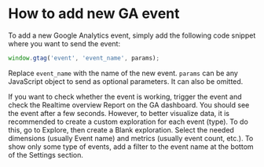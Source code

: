 # How to add new GA event

To add a new Google Analytics event, simply add the following code snippet where you want to send the event:

```typescript
window.gtag('event', 'event_name', params);
```

Replace `event_name` with the name of the new event. `params` can be any JavaScript object to send as optional parameters. It can also be omitted.

If you want to check whether the event is working, trigger the event and check the Realtime overview Report on the GA dashboard. You should see the event after a few seconds. However, to better visualize data, it is recommended to create a custom exploration for each event (type). To do this, go to Explore, then create a Blank exploration. Select the needed dimensions (usually Event name) and metrics (usually event count, etc.). To show only some type of events, add a filter to the event name at the bottom of the Settings section.